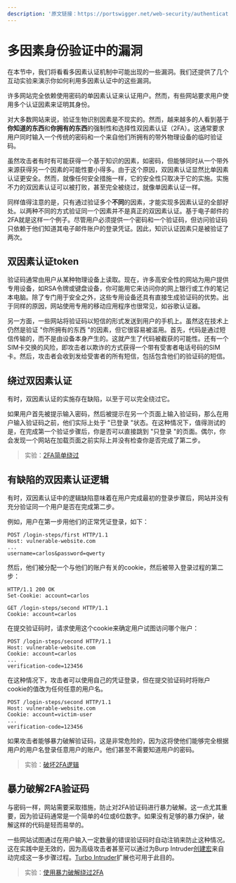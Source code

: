 ```yaml
---
description: '原文链接：https://portswigger.net/web-security/authentication/multi-factor'
---
```


# 多因素身份验证中的漏洞

在本节中，我们将看看多因素认证机制中可能出现的一些漏洞。我们还提供了几个互动实验来演示你如何利用多因素认证中的这些漏洞。

许多网站完全依赖使用密码的单因素认证来认证用户。然而，有些网站要求用户使用多个认证因素来证明其身份。

对大多数网站来说，验证生物识别因素是不现实的。然而，越来越多的人看到基于**你知道的东西**和**你拥有的东西**的强制性和选择性双因素认证（2FA）。这通常要求用户同时输入一个传统的密码和一个来自他们所拥有的带外物理设备的临时验证码。

虽然攻击者有时有可能获得一个基于知识的因素，如密码，但能够同时从一个带外来源获得另一个因素的可能性要小得多。由于这个原因，双因素认证显然比单因素认证更安全。然而，就像任何安全措施一样，它的安全性只取决于它的实施。实施不力的双因素认证可以被打败，甚至完全被绕过，就像单因素认证一样。

同样值得注意的是，只有通过验证多个**不同**的因素，才能实现多因素认证的全部好处。以两种不同的方式验证同一个因素并不是真正的双因素认证。基于电子邮件的2FA就是这样一个例子。尽管用户必须提供一个密码和一个验证码，但访问验证码只依赖于他们知道其电子邮件账户的登录凭证。因此，知识认证因素只是被验证了两次。

## 双因素认证token

验证码通常由用户从某种物理设备上读取。现在，许多高安全性的网站为用户提供专用设备，如RSA令牌或键盘设备，你可能用它来访问你的网上银行或工作的笔记本电脑。除了专门用于安全之外，这些专用设备还具有直接生成验证码的优势。出于同样的原因，网站使用专用的移动应用程序也很常见，如谷歌认证器。

另一方面，一些网站将验证码以短信的形式发送到用户的手机上。虽然这在技术上仍然是验证 "你所拥有的东西 "的因素，但它很容易被滥用。首先，代码是通过短信传输的，而不是由设备本身产生的。这就产生了代码被截获的可能性。还有一个SIM卡交换的风险，即攻击者以欺诈的方式获得一个带有受害者电话号码的SIM卡。然后，攻击者会收到发给受害者的所有短信，包括包含他们的验证码的短信。

## 绕过双因素认证

有时，双因素认证的实施存在缺陷，以至于可以完全绕过它。

如果用户首先被提示输入密码，然后被提示在另一个页面上输入验证码，那么在用户输入验证码之前，他们实际上处于 "已登录 "状态。在这种情况下，值得测试的是，在完成第一个验证步骤后，你是否可以直接跳到 "只登录 "的页面。偶尔，你会发现一个网站在加载页面之前实际上并没有检查你是否完成了第二步。

> 实验：[2FA简单绕过](https://portswigger.net/web-security/authentication/multi-factor/lab-2fa-simple-bypass)

## 有缺陷的双因素认证逻辑

有时，双因素认证中的逻辑缺陷意味着在用户完成最初的登录步骤后，网站并没有充分验证同一个用户是否在完成第二步。

例如，用户在第一步用他们的正常凭证登录，如下：

```http
POST /login-steps/first HTTP/1.1
Host: vulnerable-website.com
...
username=carlos&password=qwerty
```

然后，他们被分配一个与他们的账户有关的cookie，然后被带入登录过程的第二步：

```http
HTTP/1.1 200 OK
Set-Cookie: account=carlos

GET /login-steps/second HTTP/1.1
Cookie: account=carlos
```

在提交验证码时，请求使用这个cookie来确定用户试图访问哪个账户：

```http
POST /login-steps/second HTTP/1.1
Host: vulnerable-website.com
Cookie: account=carlos
...
verification-code=123456
```

在这种情况下，攻击者可以使用自己的凭证登录，但在提交验证码时将账户cookie的值改为任何任意的用户名。

```http
POST /login-steps/second HTTP/1.1
Host: vulnerable-website.com
Cookie: account=victim-user
...
verification-code=123456
```

如果攻击者能够暴力破解验证码，这是非常危险的，因为这将使他们能够完全根据用户的用户名登录任意用户的账户。他们甚至不需要知道用户的密码。

> 实验：[破坏2FA逻辑](https://portswigger.net/web-security/authentication/multi-factor/lab-2fa-broken-logic)

## 暴力破解2FA验证码

与密码一样，网站需要采取措施，防止对2FA验证码进行暴力破解。这一点尤其重要，因为验证码通常是一个简单的4位或6位数字。如果没有足够的暴力保护，破解这样的代码是轻而易举的。

一些网站试图通过在用户输入一定数量的错误验证码时自动注销来防止这种情况。这在实践中是无效的，因为高级攻击者甚至可以通过为Burp Intruder[创建宏](https://portswigger.net/burp/documentation/desktop/options/sessions#macros)来自动完成这一多步骤过程。[Turbo Intruder](https://portswigger.net/bappstore/9abaa233088242e8be252cd4ff534988)扩展也可用于此目的。

> 实验：[使用暴力破解绕过2FA](https://portswigger.net/web-security/authentication/multi-factor/lab-2fa-bypass-using-a-brute-force-attack)

